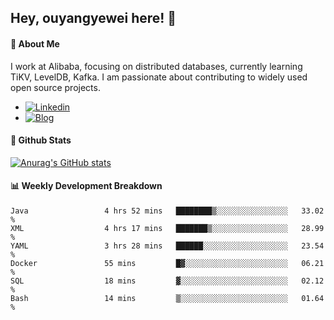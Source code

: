 ## Hey, ouyangyewei here! :wave:

#### :rocket: About Me
I work at Alibaba, focusing on distributed databases, currently learning TiKV, LevelDB, Kafka. I am passionate about contributing to widely used open source projects.

- [![Linkedin](https://img.shields.io/badge/LinkedIn-ouyangyewei-blue)](https://www.linkedin.com/in/ouyangyewei/)
- [![Blog](https://img.shields.io/badge/Blog-yeweiouyang-orange)](https://blog.csdn.net/yeweiouyang)

#### :star2: Github Stats
[![Anurag's GitHub stats](https://github-readme-stats.vercel.app/api?username=ouyangyewei&show_icons=true&cache_seconds=3600&theme=tokyonight)](https://github.com/anuraghazra/github-readme-stats)

#### :bar_chart: Weekly Development Breakdown
<!--START_SECTION:waka-->

```text
Java                 4 hrs 52 mins   ████████▒░░░░░░░░░░░░░░░░   33.02 %
XML                  4 hrs 17 mins   ███████▒░░░░░░░░░░░░░░░░░   28.99 %
YAML                 3 hrs 28 mins   ██████░░░░░░░░░░░░░░░░░░░   23.54 %
Docker               55 mins         █▓░░░░░░░░░░░░░░░░░░░░░░░   06.21 %
SQL                  18 mins         ▓░░░░░░░░░░░░░░░░░░░░░░░░   02.12 %
Bash                 14 mins         ▒░░░░░░░░░░░░░░░░░░░░░░░░   01.64 %
```

<!--END_SECTION:waka-->
